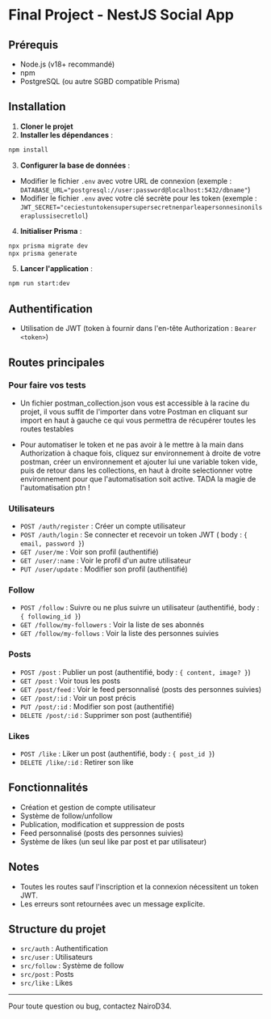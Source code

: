 
# Final Project - NestJS Social App

## Prérequis
- Node.js (v18+ recommandé)
- npm
- PostgreSQL (ou autre SGBD compatible Prisma)

## Installation
1. **Cloner le projet**
2. **Installer les dépendances** :
  ```bash
  npm install
  ```
3. **Configurer la base de données** :
  - Modifier le fichier `.env` avec votre URL de connexion (exemple : `DATABASE_URL="postgresql://user:password@localhost:5432/dbname"`)
  - Modifier le fichier `.env` avec votre clé secrète pour les token (exemple : `JWT_SECRET="ceciestuntokensupersupersecretnenparleapersonnesinonilseraplussisecretlol`)
  
4. **Initialiser Prisma** :
  ```bash
  npx prisma migrate dev
  npx prisma generate
  ```
5. **Lancer l'application** :
  ```bash
  npm run start:dev
  ```

## Authentification
- Utilisation de JWT (token à fournir dans l'en-tête Authorization : `Bearer <token>`)

## Routes principales

### Pour faire vos tests
- Un fichier postman_collection.json vous est accessible à la racine du projet, il vous suffit de l'importer dans votre Postman en cliquant sur import en haut à gauche ce qui vous permettra de récupérer toutes les routes testables 

- Pour automatiser le token et ne pas avoir à le mettre à la main dans Authorization à chaque fois, cliquez sur environnement à droite de votre postman, créer un environnement et ajouter lui une variable token vide, puis de retour dans les collections, en haut à droite selectionner votre environnement pour que l'automatisation soit active. TADA la magie de l'automatisation ptn !

### Utilisateurs
- `POST /auth/register` : Créer un compte utilisateur
- `POST /auth/login` : Se connecter et recevoir un token JWT ( body : `{ email, password }`)
- `GET /user/me` : Voir son profil (authentifié)
- `GET /user/:name` : Voir le profil d'un autre utilisateur
- `PUT /user/update` : Modifier son profil (authentifié)

### Follow
- `POST /follow` : Suivre ou ne plus suivre un utilisateur (authentifié, body : `{ following_id }`)
- `GET /follow/my-followers` : Voir la liste de ses abonnés
- `GET /follow/my-follows` : Voir la liste des personnes suivies

### Posts
- `POST /post` : Publier un post (authentifié, body : `{ content, image? }`)
- `GET /post` : Voir tous les posts
- `GET /post/feed` : Voir le feed personnalisé (posts des personnes suivies)
- `GET /post/:id` : Voir un post précis
- `PUT /post/:id` : Modifier son post (authentifié)
- `DELETE /post/:id` : Supprimer son post (authentifié)

### Likes
- `POST /like` : Liker un post (authentifié, body : `{ post_id }`)
- `DELETE /like/:id` : Retirer son like

## Fonctionnalités
- Création et gestion de compte utilisateur
- Système de follow/unfollow
- Publication, modification et suppression de posts
- Feed personnalisé (posts des personnes suivies)
- Système de likes (un seul like par post et par utilisateur)

## Notes
- Toutes les routes sauf l'inscription et la connexion nécessitent un token JWT.
- Les erreurs sont retournées avec un message explicite.

## Structure du projet
- `src/auth` : Authentification
- `src/user` : Utilisateurs
- `src/follow` : Système de follow
- `src/post` : Posts
- `src/like` : Likes

---
Pour toute question ou bug, contactez NairoD34.
